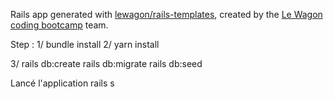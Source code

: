 Rails app generated with [lewagon/rails-templates](https://github.com/lewagon/rails-templates), created by the [Le Wagon coding bootcamp](https://www.lewagon.com) team.


Step :
1/
 bundle install
 2/
 yarn install

3/ 
rails db:create
rails db:migrate
rails db:seed

Lancé l'application rails s